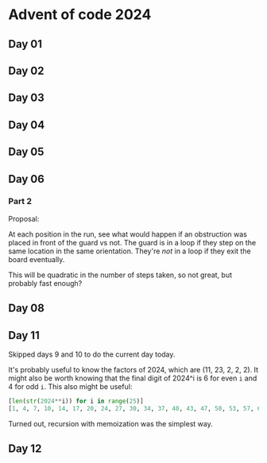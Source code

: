 # Advent of code 2024

## Day 01

## Day 02

## Day 03

## Day 04

## Day 05

## Day 06
### Part 2
Proposal:

At each position in the run, see what would happen if an obstruction was placed in front of the guard vs not. The guard is in a loop if they step on the same location in the same orientation. They're *not* in a loop if they exit the board eventually.

This will be quadratic in the number of steps taken, so not great, but probably fast enough?

## Day 08

## Day 11
Skipped days 9 and 10 to do the current day today.

It's probably useful to know the factors of 2024, which are (11, 23, 2, 2, 2). It might also be worth knowing that the final digit of 2024^i is 6 for even `i` and 4 for odd `i`. This also might be useful:

```python
[len(str(2024**i)) for i in range(25)]
[1, 4, 7, 10, 14, 17, 20, 24, 27, 30, 34, 37, 40, 43, 47, 50, 53, 57, 60, 63, 67, 70, 73, 77, 80]
```

Turned out, recursion with memoization was the simplest way.

## Day 12

